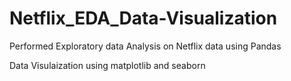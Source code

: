 # Netflix_EDA_Data-Visualization

Performed Exploratory data Analysis on Netflix data using Pandas

Data Visulaization using matplotlib and seaborn
